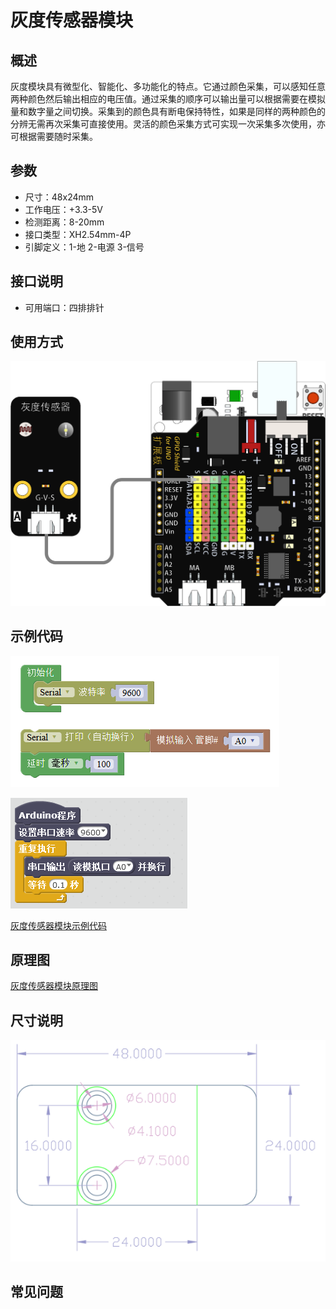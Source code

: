 # 灰度传感器模块

## 概述

灰度模块具有微型化、智能化、多功能化的特点。它通过颜色采集，可以感知任意两种颜色然后输出相应的电压值。通过采集的顺序可以输出量可以根据需要在模拟量和数字量之间切换。采集到的颜色具有断电保持特性，如果是同样的两种颜色的分辨无需再次采集可直接使用。灵活的颜色采集方式可实现一次采集多次使用，亦可根据需要随时采集。

## 参数

* 尺寸：48x24mm
* 工作电压：+3.3-5V
* 检测距离：8-20mm
* 接口类型：XH2.54mm-4P
* 引脚定义：1-地 2-电源 3-信号

## 接口说明

* 可用端口：四排排针

## 使用方式

![](../../.gitbook/assets/arduino-199.png)

## 示例代码

![](../../.gitbook/assets/arduino-77.png)

![](../../.gitbook/assets/arduino-53.png)

[灰度传感器模块示例代码](http://www.haohaodada.com/show.php?id=956410)

## 原理图

[灰度传感器模块原理图](https://github.com/Haohaodada-official/docs/blob/master/jiao-xue-chan-pin/pdf/yuan-li-tu/%E7%81%B0%E5%BA%A6%E4%BC%A0%E6%84%9F%E5%99%A8%E6%A8%A1%E5%9D%97.pdf)

## 尺寸说明

![](../../.gitbook/assets/arduino-01.png)

## 常见问题


